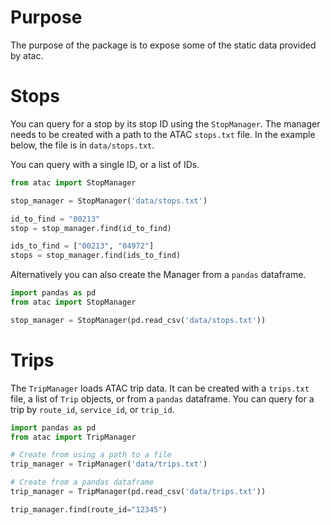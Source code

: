 # Purpose
The purpose of the package is to expose some of the static data provided by atac.

# Stops
You can query for a stop by its stop ID using the `StopManager`. The manager needs to be created with a path to the ATAC
`stops.txt` file. In the example below, the file is in `data/stops.txt`.

You can query with a single ID, or a list of IDs.

```python
from atac import StopManager

stop_manager = StopManager('data/stops.txt')

id_to_find = "00213"
stop = stop_manager.find(id_to_find)

ids_to_find = ["00213", "04972"]
stops = stop_manager.find(ids_to_find)
```

Alternatively you can also create the Manager from a `pandas` dataframe.

```python
import pandas as pd
from atac import StopManager

stop_manager = StopManager(pd.read_csv('data/stops.txt'))
```

# Trips
The `TripManager` loads ATAC trip data. It can be created with a `trips.txt` file, a list of `Trip` objects, or from a
`pandas` dataframe. You can query for a trip by `route_id`, `service_id`, or `trip_id`.

```python
import pandas as pd
from atac import TripManager

# Create from using a path to a file
trip_manager = TripManager('data/trips.txt')

# Create from a pandas dataframe
trip_manager = TripManager(pd.read_csv('data/trips.txt'))

trip_manager.find(route_id="12345")
```